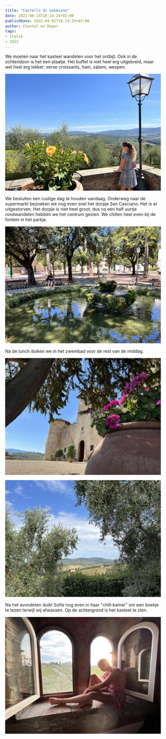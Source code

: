 ```yaml
---
title: "Castello di Gabbiano"
date: 2022-08-14T16:14:25+02:00
publishDate: 2022-04-01T16:14:25+02:00
author: Chantal en Roger
tags:
- Italië
- 2022
---
```


We moeten naar het kasteel wandelen voor het ontbijt. Ook in de ochtendzon is het een plaatje. Het buffet is niet heel erg uitgebreid, maar wel heel erg lekker: verse croissants, ham, salami, wespen.

![Castello di Gabbiano](./images/IMG_1716.jpg)

We besluiten een rustige dag te houden vandaag. Onderweg naar de supermarkt bezoeken we nog even snel het dorpje San Casciano. Het is er uitgestorven. Het dorpje is niet heel groot, dus na een half uurtje rondwandelen hebben we het centrum gezien. We chillen heel even bij de fontein in het parkje.

![San Casciano](./images/IMG_4444.JPG)

Na de lunch duiken we in het zwembad voor de rest van de middag.

![Castello di Gabbiano](./images/IMG_1718.jpg)

![Castello di Gabbiano](./images/IMG_1721.jpg)

Na het avondeten duikt Sofie nog even in haar "chill-kamer" om een boekje te lezen terwijl wij afwassen. Op de achtergrond is het kasteel te zien.

![Castello di Gabbiano](./images/IMG_4458.JPG)
